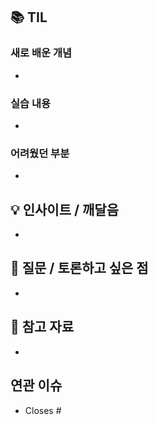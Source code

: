 ## 📚 TIL

### 새로 배운 개념
<!-- 오늘 새롭게 학습한 개념들을 정리해주세요 -->

-

### 실습 내용
<!-- 코딩이나 실습으로 진행한 내용이 있다면 간단히 설명해주세요 -->

-

### 어려웠던 부분
<!-- 학습하면서 어려웠거나 이해가 안 된 부분을 적어주세요 -->

-

## 💡 인사이트 / 깨달음
<!-- 학습하면서 얻은 통찰이나 깨달음이 있다면 공유해주세요 -->

-

## 🤔 질문 / 토론하고 싶은 점
<!-- 팀원들과 함께 토론하고 싶은 내용이 있다면 적어주세요 -->

-

## 🔗 참고 자료
<!-- 학습에 참고한 자료들을 링크로 공유해주세요 -->

-

## 연관 이슈
<!-- 이 PR 과 연관된 이슈를 아래에 적어주세요. -->

- Closes #

